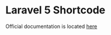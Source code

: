 Laravel 5 Shortcode
==============

Official documentation is located [here](http://sky.pingpong-labs.com/docs/2.0/shortcode)